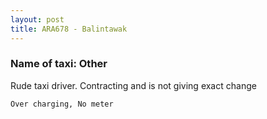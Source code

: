 ```yaml
---
layout: post
title: ARA678 - Balintawak
---
```


### Name of taxi: Other

Rude taxi driver. Contracting and is not giving exact change

```Over charging, No meter```
